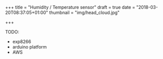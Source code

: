 +++
title = "Humidity / Temperature sensor"
draft = true
date = "2018-03-20T08:37:05+01:00"
thumbnail = "img/head_cloud.jpg"

+++

TODO:
- exp8266
- arduino platform
- AWS
